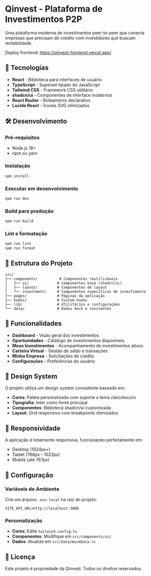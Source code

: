 # Qinvest - Plataforma de Investimentos P2P

Uma plataforma moderna de investimentos peer-to-peer que conecta empresas que precisam de crédito com investidores que buscam rentabilidade.

Deploy frontend:
https://qinvest-frontend.vercel.app/

## 🚀 Tecnologias

- **React** - Biblioteca para interfaces de usuário
- **TypeScript** - Superset tipado do JavaScript
- **Tailwind CSS** - Framework CSS utilitário
- **shadcn/ui** - Componentes de interface modernos
- **React Router** - Roteamento declarativo
- **Lucide React** - Ícones SVG otimizados

## 🛠️ Desenvolvimento

### Pré-requisitos
- Node.js 18+ 
- npm ou yarn

### Instalação
```bash
npm install
```

### Executar em desenvolvimento
```bash
npm run dev
```

### Build para produção
```bash
npm run build
```

### Lint e formatação
```bash
npm run lint
npm run format
```

## 📁 Estrutura do Projeto

```
src/
├── components/          # Componentes reutilizáveis
│   ├── ui/             # Componentes base (shadcn/ui)
│   ├── layout/         # Componentes de layout
│   └── investment/     # Componentes específicos de investimento
├── pages/              # Páginas da aplicação
├── hooks/              # Custom hooks
├── lib/                # Utilitários e configurações
└── data/               # Dados mock e constantes
```

## 🎯 Funcionalidades

- **Dashboard** - Visão geral dos investimentos
- **Oportunidades** - Catálogo de investimentos disponíveis
- **Meus Investimentos** - Acompanhamento de investimentos ativos
- **Carteira Virtual** - Gestão de saldo e transações
- **Minha Empresa** - Solicitações de crédito
- **Configurações** - Preferências do usuário

## 🎨 Design System

O projeto utiliza um design system consistente baseado em:
- **Cores**: Paleta personalizada com suporte a tema claro/escuro
- **Tipografia**: Inter como fonte principal
- **Componentes**: Biblioteca shadcn/ui customizada
- **Layout**: Grid responsivo com breakpoints otimizados

## 📱 Responsividade

A aplicação é totalmente responsiva, funcionando perfeitamente em:
- Desktop (1024px+)
- Tablet (768px - 1023px)
- Mobile (até 767px)

## 🔧 Configuração

### Variáveis de Ambiente
Crie um arquivo `.env.local` na raiz do projeto:
```env
VITE_API_URL=http://localhost:3000
```

### Personalização
- **Cores**: Edite `tailwind.config.ts`
- **Componentes**: Modifique em `src/components/ui/`
- **Dados**: Atualize em `src/data/mockData.ts`

## 📄 Licença

Este projeto é propriedade da Qinvest. Todos os direitos reservados.
